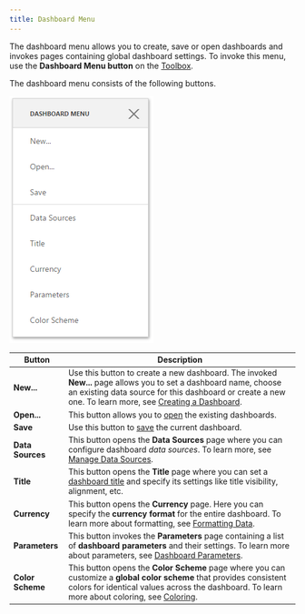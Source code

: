 ```yaml
---
title: Dashboard Menu
---
```

The dashboard menu allows you to create, save or open dashboards and invokes pages containing global dashboard settings. To invoke this menu, use the **Dashboard Menu button** on the [Toolbox](../../../../dashboard-for-web/articles/web-dashboard-designer-mode/ui-elements/toolbox.md).

The dashboard menu consists of the following buttons.

![wdd-dashboard-menu](../../../images/Img125805.png)

| Button | Description |
|---|---|
| **New...** | Use this button to create a new dashboard. The invoked **New...** page allows you to set a dashboard name, choose an existing data source for this dashboard or create a new one. To learn more, see [Creating a Dashboard](../../../../dashboard-for-web/articles/web-dashboard-designer-mode/creating-a-dashboard.md). |
| **Open...** | This button allows you to [open](../../../../dashboard-for-web/articles/web-dashboard-designer-mode/opening-a-dashboard.md) the existing dashboards. |
| **Save** | Use this button to [save](../../../../dashboard-for-web/articles/web-dashboard-designer-mode/saving-a-dashboard.md) the current dashboard. |
| **Data Sources** | This button opens the **Data Sources** page where you can configure dashboard _data sources_. To learn more, see [Manage Data Sources](../../../../dashboard-for-web/articles/web-dashboard-designer-mode/providing-data/manage-data-sources.md). |
| **Title** | This button opens the **Title** page where you can set a [dashboard title](../../../../dashboard-for-web/articles/web-dashboard-designer-mode/dashboard-layout/dashboard-title.md) and specify its settings like title visibility, alignment, etc. |
| **Currency** | This button opens the **Currency** page. Here you can specify the **currency format** for the entire dashboard. To learn more about formatting, see [Formatting Data](../../../../dashboard-for-web/articles/web-dashboard-designer-mode/data-shaping/formatting-data.md). |
| **Parameters** | This button invokes the **Parameters** page containing a list of **dashboard parameters** and their settings. To learn more about parameters, see [Dashboard Parameters](../../../../dashboard-for-web/articles/web-dashboard-designer-mode/data-analysis/dashboard-parameters.md). |
| **Color Scheme** | This button opens the **Color Scheme** page where you can customize a **global color scheme** that provides consistent colors for identical values across the dashboard. To learn more about coloring, see [Coloring](../../../../dashboard-for-web/articles/web-dashboard-designer-mode/appearance-customization/coloring.md). |